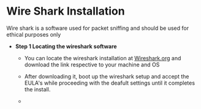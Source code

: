 # Wire Shark Installation

Wire shark is a software used for packet sniffing and should be used for ethical purposes only

-   <b>  Step 1  Locating the wireshark software </b>
    -  You can locate the wireshark installation at [Wireshark.org](https://www.wireshark.org/download.html) and download the link respective to your machine and OS
    -  After downloading it, boot up the wireshark setup and accept the EULA's while proceeding with the deafult settings until it completes the install.
 
    -  
